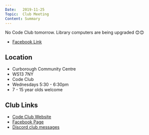 ```yaml
---
Date:   2019-11-25
Topic:  Club Meeting
Content: Summary
---
```

No Code Club tomorrow. Library computers are being upgraded 😊😊

* [Facebook Link](https://www.facebook.com/1481985248595237/posts/2397357463724673/)

## Location

* Curborough Community Centre
* WS13 7NY
* Code Club
* Wednesdays 5:30 - 6:30pm
* 7 - 15 year olds welcome

## Club Links

* [Code Club Website](https://lichfield-code-club.github.io/)
* [Facebook Page](https://www.facebook.com/LichfieldCoders)
* [Discord club messages](https://discord.gg/szz6xGK)
